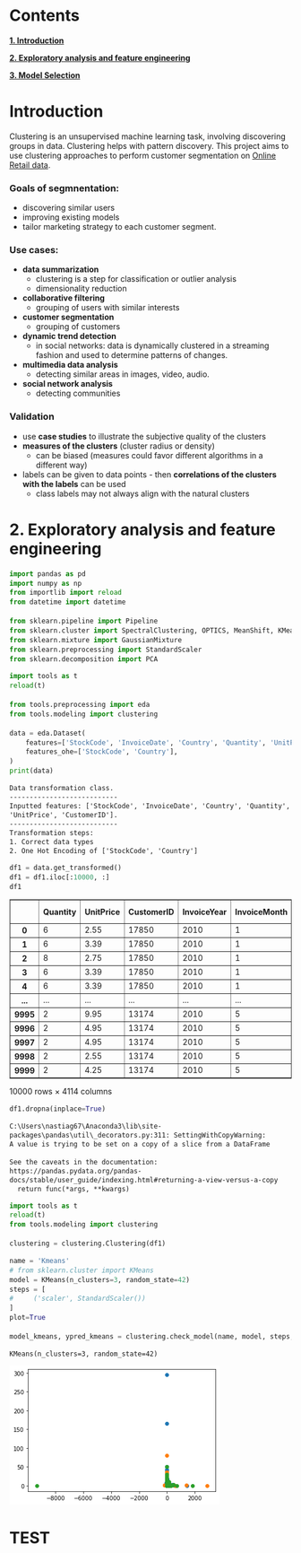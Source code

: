 # Contents

__[1. Introduction](#Introduction)__  

__[2. Exploratory analysis and feature engineering](#2.-Exploratory-analysis-and-feature-engineering)__  

__[3. Model Selection](#3.-Model-Selection)__  


# Introduction

Clustering is an unsupervised machine learning task, involving discovering groups in data. Clustering helps with pattern discovery. This project aims to use clustering approaches to perform customer segmentation on [Online Retail data](https://www.kaggle.com/datasets/vijayuv/onlineretail).

### Goals of segmnentation:
- discovering similar users
- improving existing models
- tailor marketing strategy to each customer segment.

### Use cases:
- __data summarization__
    - clustering is a step for classification or outlier analysis
    - dimensionality reduction
- __collaborative filtering__
    - grouping of users with similar interests
- __customer segmentation__
    - grouping of customers
- __dynamic trend detection__
    - in social networks:  data is dynamically clustered in a streaming fashion and used to determine patterns of changes.
- __multimedia data analysis__
    - detecting similar areas in images, video, audio.
- __social network analysis__
    - detecting communities
    
### Validation  
- use __case studies__ to illustrate the subjective quality of the clusters
- __measures of the clusters__ (cluster radius or density)
    - can be biased (measures could favor different algorithms in a different way)
- labels can be given to data points - then __correlations of the clusters with the labels__ can be used
    - class labels may not always align with the natural clusters

# 2. Exploratory analysis and feature engineering


```python
import pandas as pd
import numpy as np
from importlib import reload
from datetime import datetime

from sklearn.pipeline import Pipeline
from sklearn.cluster import SpectralClustering, OPTICS, MeanShift, KMeans, MiniBatchKMeans
from sklearn.mixture import GaussianMixture
from sklearn.preprocessing import StandardScaler
from sklearn.decomposition import PCA

```


```python
import tools as t
reload(t)

from tools.preprocessing import eda
from tools.modeling import clustering

data = eda.Dataset(
    features=['StockCode', 'InvoiceDate', 'Country', 'Quantity', 'UnitPrice', 'CustomerID'],
    features_ohe=['StockCode', 'Country'],
)
print(data)
```

    Data transformation class.         
    ---------------------------        
    Inputted features: ['StockCode', 'InvoiceDate', 'Country', 'Quantity', 'UnitPrice', 'CustomerID'].         
    ---------------------------        
    Transformation steps:         
    1. Correct data types         
    2. One Hot Encoding of ['StockCode', 'Country']         
    


```python
df1 = data.get_transformed()
df1 = df1.iloc[:10000, :]
df1
```




<div>
<style scoped>
    .dataframe tbody tr th:only-of-type {
        vertical-align: middle;
    }

    .dataframe tbody tr th {
        vertical-align: top;
    }

    .dataframe thead th {
        text-align: right;
    }
</style>
<table border="1" class="dataframe">
  <thead>
    <tr style="text-align: right;">
      <th></th>
      <th>Quantity</th>
      <th>UnitPrice</th>
      <th>CustomerID</th>
      <th>InvoiceYear</th>
      <th>InvoiceMonth</th>
      <th>InvoiceDay</th>
      <th>StockCode_10002</th>
      <th>StockCode_10080</th>
      <th>StockCode_10120</th>
      <th>StockCode_10123C</th>
      <th>...</th>
      <th>Country_RSA</th>
      <th>Country_Saudi Arabia</th>
      <th>Country_Singapore</th>
      <th>Country_Spain</th>
      <th>Country_Sweden</th>
      <th>Country_Switzerland</th>
      <th>Country_USA</th>
      <th>Country_United Arab Emirates</th>
      <th>Country_United Kingdom</th>
      <th>Country_Unspecified</th>
    </tr>
  </thead>
  <tbody>
    <tr>
      <th>0</th>
      <td>6</td>
      <td>2.55</td>
      <td>17850</td>
      <td>2010</td>
      <td>1</td>
      <td>12</td>
      <td>0</td>
      <td>0</td>
      <td>0</td>
      <td>0</td>
      <td>...</td>
      <td>0</td>
      <td>0</td>
      <td>0</td>
      <td>0</td>
      <td>0</td>
      <td>0</td>
      <td>0</td>
      <td>0</td>
      <td>1</td>
      <td>0</td>
    </tr>
    <tr>
      <th>1</th>
      <td>6</td>
      <td>3.39</td>
      <td>17850</td>
      <td>2010</td>
      <td>1</td>
      <td>12</td>
      <td>0</td>
      <td>0</td>
      <td>0</td>
      <td>0</td>
      <td>...</td>
      <td>0</td>
      <td>0</td>
      <td>0</td>
      <td>0</td>
      <td>0</td>
      <td>0</td>
      <td>0</td>
      <td>0</td>
      <td>1</td>
      <td>0</td>
    </tr>
    <tr>
      <th>2</th>
      <td>8</td>
      <td>2.75</td>
      <td>17850</td>
      <td>2010</td>
      <td>1</td>
      <td>12</td>
      <td>0</td>
      <td>0</td>
      <td>0</td>
      <td>0</td>
      <td>...</td>
      <td>0</td>
      <td>0</td>
      <td>0</td>
      <td>0</td>
      <td>0</td>
      <td>0</td>
      <td>0</td>
      <td>0</td>
      <td>1</td>
      <td>0</td>
    </tr>
    <tr>
      <th>3</th>
      <td>6</td>
      <td>3.39</td>
      <td>17850</td>
      <td>2010</td>
      <td>1</td>
      <td>12</td>
      <td>0</td>
      <td>0</td>
      <td>0</td>
      <td>0</td>
      <td>...</td>
      <td>0</td>
      <td>0</td>
      <td>0</td>
      <td>0</td>
      <td>0</td>
      <td>0</td>
      <td>0</td>
      <td>0</td>
      <td>1</td>
      <td>0</td>
    </tr>
    <tr>
      <th>4</th>
      <td>6</td>
      <td>3.39</td>
      <td>17850</td>
      <td>2010</td>
      <td>1</td>
      <td>12</td>
      <td>0</td>
      <td>0</td>
      <td>0</td>
      <td>0</td>
      <td>...</td>
      <td>0</td>
      <td>0</td>
      <td>0</td>
      <td>0</td>
      <td>0</td>
      <td>0</td>
      <td>0</td>
      <td>0</td>
      <td>1</td>
      <td>0</td>
    </tr>
    <tr>
      <th>...</th>
      <td>...</td>
      <td>...</td>
      <td>...</td>
      <td>...</td>
      <td>...</td>
      <td>...</td>
      <td>...</td>
      <td>...</td>
      <td>...</td>
      <td>...</td>
      <td>...</td>
      <td>...</td>
      <td>...</td>
      <td>...</td>
      <td>...</td>
      <td>...</td>
      <td>...</td>
      <td>...</td>
      <td>...</td>
      <td>...</td>
      <td>...</td>
    </tr>
    <tr>
      <th>9995</th>
      <td>2</td>
      <td>9.95</td>
      <td>13174</td>
      <td>2010</td>
      <td>5</td>
      <td>12</td>
      <td>0</td>
      <td>0</td>
      <td>0</td>
      <td>0</td>
      <td>...</td>
      <td>0</td>
      <td>0</td>
      <td>0</td>
      <td>0</td>
      <td>0</td>
      <td>0</td>
      <td>0</td>
      <td>0</td>
      <td>1</td>
      <td>0</td>
    </tr>
    <tr>
      <th>9996</th>
      <td>2</td>
      <td>4.95</td>
      <td>13174</td>
      <td>2010</td>
      <td>5</td>
      <td>12</td>
      <td>0</td>
      <td>0</td>
      <td>0</td>
      <td>0</td>
      <td>...</td>
      <td>0</td>
      <td>0</td>
      <td>0</td>
      <td>0</td>
      <td>0</td>
      <td>0</td>
      <td>0</td>
      <td>0</td>
      <td>1</td>
      <td>0</td>
    </tr>
    <tr>
      <th>9997</th>
      <td>2</td>
      <td>4.95</td>
      <td>13174</td>
      <td>2010</td>
      <td>5</td>
      <td>12</td>
      <td>0</td>
      <td>0</td>
      <td>0</td>
      <td>0</td>
      <td>...</td>
      <td>0</td>
      <td>0</td>
      <td>0</td>
      <td>0</td>
      <td>0</td>
      <td>0</td>
      <td>0</td>
      <td>0</td>
      <td>1</td>
      <td>0</td>
    </tr>
    <tr>
      <th>9998</th>
      <td>2</td>
      <td>2.55</td>
      <td>13174</td>
      <td>2010</td>
      <td>5</td>
      <td>12</td>
      <td>0</td>
      <td>0</td>
      <td>0</td>
      <td>0</td>
      <td>...</td>
      <td>0</td>
      <td>0</td>
      <td>0</td>
      <td>0</td>
      <td>0</td>
      <td>0</td>
      <td>0</td>
      <td>0</td>
      <td>1</td>
      <td>0</td>
    </tr>
    <tr>
      <th>9999</th>
      <td>2</td>
      <td>4.25</td>
      <td>13174</td>
      <td>2010</td>
      <td>5</td>
      <td>12</td>
      <td>0</td>
      <td>0</td>
      <td>0</td>
      <td>0</td>
      <td>...</td>
      <td>0</td>
      <td>0</td>
      <td>0</td>
      <td>0</td>
      <td>0</td>
      <td>0</td>
      <td>0</td>
      <td>0</td>
      <td>1</td>
      <td>0</td>
    </tr>
  </tbody>
</table>
<p>10000 rows × 4114 columns</p>
</div>




```python
df1.dropna(inplace=True)
```

    C:\Users\nastiag67\Anaconda3\lib\site-packages\pandas\util\_decorators.py:311: SettingWithCopyWarning: 
    A value is trying to be set on a copy of a slice from a DataFrame
    
    See the caveats in the documentation: https://pandas.pydata.org/pandas-docs/stable/user_guide/indexing.html#returning-a-view-versus-a-copy
      return func(*args, **kwargs)
    


```python
import tools as t
reload(t)
from tools.modeling import clustering

clustering = clustering.Clustering(df1)
```


```python
name = 'Kmeans'
# from sklearn.cluster import KMeans
model = KMeans(n_clusters=3, random_state=42)
steps = [
#     ('scaler', StandardScaler())
]
plot=True

model_kmeans, ypred_kmeans = clustering.check_model(name, model, steps, plot)
```

    KMeans(n_clusters=3, random_state=42)
    


    
![png](README_files/README_8_1.png)
    


# TEST


```python

```
